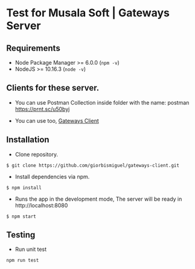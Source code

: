 # Test for Musala Soft | Gateways Server

## Requirements
- Node Package Manager >= 6.0.0 (`npm -v`)
- NodeJS >= 10.16.3 (`node -v`)

## Clients for these server.
- You can use Postman Collection inside folder with the name: postman
  https://prnt.sc/u50byj
  
- You can use too, [Gateways Client](https://github.com/giorbismiguel/gateways-client.git)

## Installation

- Clone repository.
```
$ git clone https://github.com/giorbismiguel/gateways-client.git
```

- Install dependencies via npm.
```
$ npm install
```

- Runs the app in the development mode, The server will be ready in http://localhost:8080
```
$ npm start
```

## Testing

- Run unit test
```
npm run test
```
